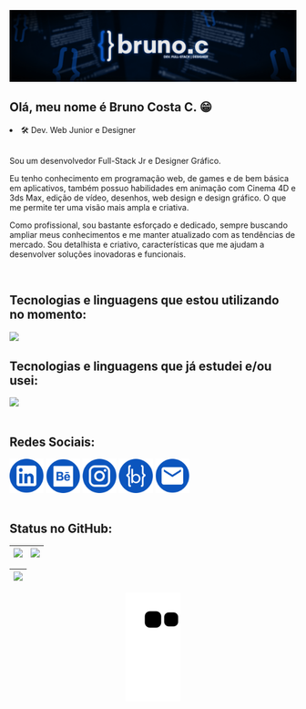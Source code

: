 <img src="./Images/CapaGithub.jpg"></img>

<h2> Olá, meu nome é Bruno Costa C. 😁</h2> 
<li>🛠 Dev. Web Junior e Designer</li><br/>  

<div>
  
<div>      
  <p>Sou um desenvolvedor Full-Stack Jr e Designer Gráfico.  
    
  Eu tenho conhecimento em programação web, de games e de bem básica em aplicativos, também possuo habilidades em animação com Cinema 4D e 3ds Max, edição de vídeo, desenhos, web design e design gráfico. O que me permite ter uma visão mais ampla e criativa.    
  
  Como profissional, sou bastante esforçado e dedicado, sempre buscando ampliar meus conhecimentos e me manter atualizado com as tendências de mercado. Sou detalhista e criativo, características que me ajudam a desenvolver soluções inovadoras e funcionais.</p>
</div>

<br />
  
<div>
  <h2>Tecnologias e linguagens que estou utilizando no momento:</h2>  
  
  <div style="display: inline_block">
    <img src="https://devicons.dev.br/icons?icon=HTML,CSS,Sass,JavaScript,React,NextJs,StyledComponents,Git,Python,Figma,Photoshop&size=50&theme=dark&perline=14">   
  </div>
 
  <h2>Tecnologias e linguagens que já estudei e/ou usei:</h2>   
  
  <div style="display: inline_block">
    <img src="https://devicons.dev.br/icons?icon=TypeScript,Bootstrap,Wordpress,JQuery,PHP,Java,AndroidStudio,VisualStudio,Unity,UnrealEngine,Godot,GameMakerStudio,Mysql,Illustrator,AfterEffects,Blender&size=40&theme=dark&perline=14">
  </div>
</div>   

<br />

<div>
  <h2>Redes Sociais:</h2>  
    <a href="http://linkedin.com/in/brunocostac" target="_blank"><img style="width: 60px; height:60px;" src="./Images/ICON/Linkedin.svg" target="_blank"></a>  
    <a href="https://www.behance.net/ibrunoc/" target="_blank"><img style="width: 60px; height: 60px;" src="./Images/ICON/Behance.svg" target="_blank"></a>      
    <a href="https://www.instagram.com/bruno.costa.c/" target="_blank"><img style="width: 60px; height: 60px;" src="./Images/ICON/Instagram.svg" target="_blank"></a>  
    <a href="https://www.brunoc.dev/"><img style="width: 60px; height: 60px;" src="./Images/ICON/Website.svg" target="_blank"></a>
    <a href="mailto:bruno.costa.c06@gmail.com"><img style="width: 60px; height: 60px;" src="./Images/ICON/Mail.svg" target="_blank"></a>
</div>

<br />

<div>
<h2>Status no GitHub:</h2> 
  
<div align="center">
       
   | ![](http://github-profile-summary-cards.vercel.app/api/cards/stats?username=ibrunoc&theme=transparent ) | [![](https://github-readme-stats.vercel.app/api/top-langs/?username=ibrunoc&layout=compact&langs_count=8&theme=transparent&hide_border=true)](https://github.com/ibrunoc/github-readme-stats) |
  | :-: | :-: |

  | ![](http://github-profile-summary-cards.vercel.app/api/cards/profile-details?username=ibrunoc&theme=transparent) | 
  | :-: |    
  
</div>
</div>

  <div align="center">      
    
  ![snake game](https://github.com/ibrunoc/ibrunoc/blob/output/github-contribution-grid-snake.svg)
    
  </div>    
</div>
